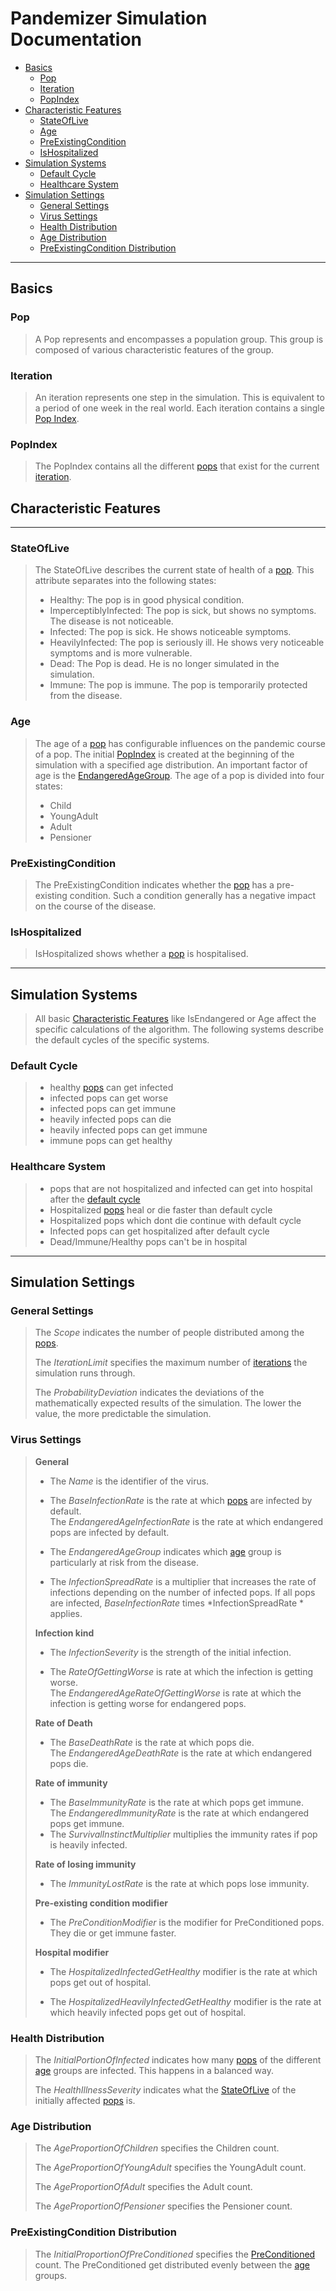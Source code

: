 # Pandemizer Simulation Documentation

- [Basics](#basics)
  - [Pop](#pop)
  - [Iteration](#iteration)
  - [PopIndex](#popindex)
- [Characteristic Features](#characteristic-features)
  - [StateOfLive](#stateoflive)
  - [Age](#age)
  - [PreExistingCondition](#preexistingcondition)
  - [IsHospitalized](#ishospitalized)
- [Simulation Systems](#simulation-systems)
  - [Default Cycle](#default-cycle)
  - [Healthcare System](#healthcare-system)
- [Simulation Settings](#simulation-settings)
  - [General Settings](#general-settings)
  - [Virus Settings](#virus-settings)
  - [Health Distribution](#health-distribution)
  - [Age Distribution](#age-distribution)
  - [PreExistingCondition Distribution](#preexistingcondition-distribution)

---

## Basics

### Pop
> A Pop represents and encompasses a population group. This group is composed of various characteristic features of the group.

### Iteration
> An iteration represents one step in the simulation. This is equivalent to a period of one week in the real world.
> Each iteration contains a single [Pop Index](#popindex).

### PopIndex
> The PopIndex contains all the different [pops](#pop) that exist for the current [iteration](#iteration).

## Characteristic Features

---

### StateOfLive
> The StateOfLive describes the current state of health of a [pop](#pop). 
> This attribute separates into the following states:
> - Healthy: The pop is in good physical condition.
> - ImperceptiblyInfected: The pop is sick, but shows no symptoms. The disease is not noticeable.
> - Infected: The pop is sick. He shows noticeable symptoms.
> - HeavilyInfected: The pop is seriously ill. He shows very noticeable symptoms and is more vulnerable.
> - Dead: The Pop is dead. He is no longer simulated in the simulation.
> - Immune: The pop is immune. The pop is temporarily protected from the disease.

### Age
> The age of a [pop](#pop) has configurable influences on the pandemic course of a pop. 
> The initial [PopIndex](#popindex) is created at the beginning of the simulation with a specified age distribution.
> An important factor of age is the [EndangeredAgeGroup](#endangeredagegroup).
> The age of a pop is divided into four states:
> - Child
> - YoungAdult
> - Adult
> - Pensioner

### PreExistingCondition
> The PreExistingCondition indicates whether the [pop](#pop) has a pre-existing condition. 
> Such a condition generally has a negative impact on the course of the disease.

### IsHospitalized
> IsHospitalized shows whether a [pop](#pop) is hospitalised.

---

## Simulation Systems
>All basic [Characteristic Features](#characteristic-features) like IsEndangered or Age affect the specific calculations of the algorithm.
> The following systems describe the default cycles of the specific systems.

### Default Cycle
> - healthy [pops](#pop) can get infected
> - infected pops can get worse
> - infected pops can get immune
> - heavily infected pops can die
> - heavily infected pops can get immune
> - immune pops can get healthy

### Healthcare System
> - pops that are not hospitalized and infected can get into hospital after the [default cycle](#default-cycle)
> - Hospitalized [pops](#pop) heal or die faster than default cycle
> - Hospitalized pops which dont die continue with default cycle
> - Infected pops can get hospitalized after default cycle
> - Dead/Immune/Healthy pops can't be in hospital

---

## Simulation Settings

### General Settings
> The *Scope* indicates the number of people distributed among the [pops](#pop).
>
> The *IterationLimit* specifies the maximum number of [iterations](#iteration) the simulation runs through.
> 
> The *ProbabilityDeviation* indicates the deviations of the mathematically expected results of the simulation. 
> The lower the value, the more predictable the simulation.

### Virus Settings
> **General**
> 
> - The *Name* is the identifier of the virus.
> 
> - The *BaseInfectionRate* is the rate at which [pops](#pop) are infected by default.  
> The *EndangeredAgeInfectionRate* is the rate at which endangered pops are infected by default.
> 
> - The *EndangeredAgeGroup* indicates which [age](#age) group is particularly at risk from the disease.
> 
> - The *InfectionSpreadRate* is a multiplier that increases the rate of infections depending on the number of infected pops. 
> If all pops are infected, *BaseInfectionRate* times *InfectionSpreadRate * applies.
> 
> **Infection kind**
> 
> - The *InfectionSeverity* is the strength of the initial infection.
> 
> - The *RateOfGettingWorse* is rate at which the infection is getting worse.  
> The *EndangeredAgeRateOfGettingWorse* is rate at which the infection is getting worse for endangered pops.
> 
> **Rate of Death**
> 
> - The *BaseDeathRate* is the rate at which pops die.  
> The *EndangeredAgeDeathRate* is the rate at which endangered pops die.
> 
> **Rate of immunity**
>
> - The *BaseImmunityRate* is the rate at which pops get immune.  
> The *EndangeredImmunityRate* is the rate at which endangered pops get immune.
> - The *SurvivalInstinctMultiplier* multiplies the immunity rates if pop is heavily infected.
> 
> **Rate of losing immunity**
> 
> - The *ImmunityLostRate* is the rate at which pops lose immunity.
> 
> **Pre-existing condition modifier**
> 
> - The *PreConditionModifier* is the modifier for PreConditioned pops. They die or get immune faster.
> 
> **Hospital modifier**
> 
> - The *HospitalizedInfectedGetHealthy* modifier is the rate at which pops get out of hospital.
> 
> - The *HospitalizedHeavilyInfectedGetHealthy* modifier is the rate at which heavily infected pops get out of hospital.

### Health Distribution
> The *InitialPortionOfInfected* indicates how many [pops](#pop) of the different [age](#age) groups are infected. 
> This happens in a balanced way.
> 
> The *HealthIllnessSeverity* indicates what the [StateOfLive](#stateoflive) of the initially affected [pops](#pop) is.

### Age Distribution
> The *AgeProportionOfChildren* specifies the Children count.
> 
> The *AgeProportionOfYoungAdult* specifies the YoungAdult count.
> 
> The *AgeProportionOfAdult* specifies the Adult count.
> 
> The *AgeProportionOfPensioner* specifies the Pensioner count.

### PreExistingCondition Distribution
> The *InitialProportionOfPreConditioned* specifies the [PreConditioned](#preexistingcondition) count.
> The PreConditioned get distributed evenly between the [age](#age) groups.